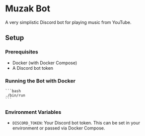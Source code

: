 # Muzak Bot

A very simplistic Discord bot for playing music from YouTube. 

## Setup

### Prerequisites

- Docker (with Docker Compose)
- A Discord bot token

### Running the Bot with Docker
    ```bash
    ./bin/run
    ```

### Environment Variables

- `DISCORD_TOKEN`: Your Discord bot token. This can be set in your environment or passed via Docker Compose.